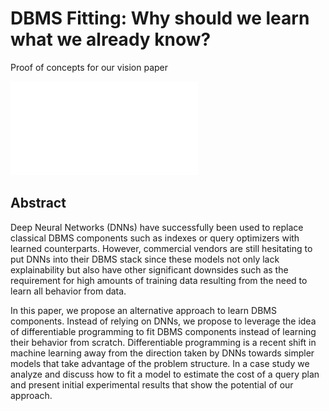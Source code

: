 # DBMS Fitting: Why should we learn what we already know?
Proof of concepts for our vision paper

![Cost Estimates](/ml/plots/3d_attributes_tablesize/3d_attributes_tablesize_tuple_widths=16_selectivity=0.0_est.pdf)

## Abstract 
Deep Neural Networks (DNNs) have successfully been used to replace classical DBMS components such as indexes or query optimizers with learned counterparts.
However, commercial vendors are still hesitating to put DNNs into their DBMS stack since these models not only lack explainability but also have other significant downsides such as the requirement for high amounts of training data resulting from the need to learn all behavior from data.

In this paper, we propose an alternative approach to learn DBMS components.
Instead of relying on DNNs, we propose to leverage the idea of differentiable programming to fit DBMS components instead of learning their behavior from scratch.
Differentiable programming is a recent shift in machine learning away from the direction taken by DNNs towards simpler models that take advantage of the problem structure.
In a case study we analyze and discuss how to fit a model to estimate the cost of a query plan and present initial experimental results that show the potential of our approach.